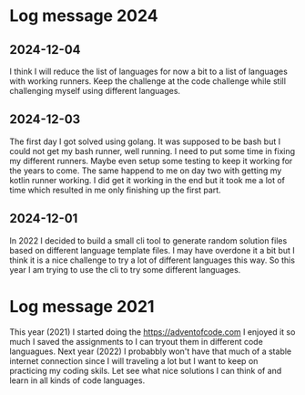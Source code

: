 # Log message 2024
## 2024-12-04
I think I will reduce the list of languages for now a bit to a list of languages with working runners. Keep the challenge at the code challenge while still challenging myself using different languages.

## 2024-12-03
The first day I got solved using golang. It was supposed to be bash but I could not get my bash runner, well running. I need to put some time in fixing my different runners. Maybe even setup some testing to keep it working for the years to come. The same happend to me on day two with getting my kotlin runner working. I did get it working in the end but it took me a lot of time which resulted in me only finishing up the first part. 

## 2024-12-01
In 2022 I decided to build a small cli tool to generate random solution files based on different language template files. I may have overdone it a bit but I think it is a nice challenge to try a lot of different languages this way. So this year I am trying to use the cli to try some different languages.


# Log message 2021
This year (2021) I started doing the https://adventofcode.com
I enjoyed it so much I saved the assignments to I can tryout them in different code languagues. Next year (2022) I probabbly won't have that much of a stable internet connection since I will traveling a lot but I want to keep on practicing my coding skils. Let see what nice solutions I can think of and learn in all kinds of code languages. 